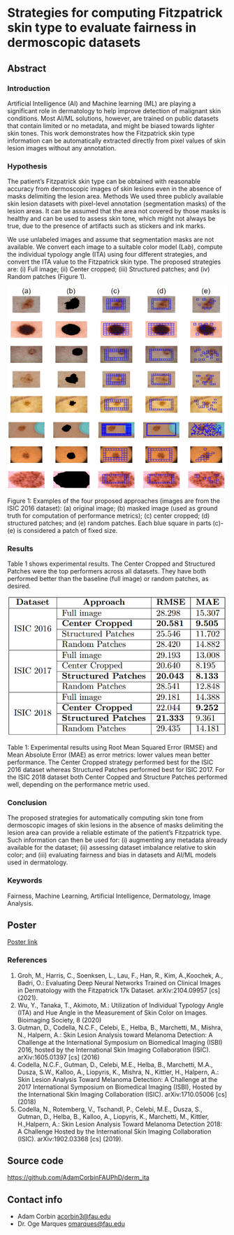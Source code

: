# Strategies for computing Fitzpatrick skin type to evaluate fairness in dermoscopic datasets

## Abstract

### Introduction

Artificial Intelligence (AI) and Machine learning (ML) are playing a significant role in dermatology to help improve detection of malignant skin conditions. Most AI/ML solutions, however, are trained on public datasets that contain limited or no metadata, and might be biased towards lighter skin tones. This work demonstrates how the Fitzpatrick skin type information can be automatically extracted directly from pixel values of skin lesion images without any annotation. 

### Hypothesis

The patient’s Fitzpatrick skin type can be obtained with reasonable accuracy from dermoscopic images of skin lesions even in the absence of masks delimiting the lesion area.
Methods
We used three publicly available skin lesion datasets with pixel-level annotation (segmentation masks) of the lesion areas. It can be assumed that the area not covered by those masks is healthy and can be used to assess skin tone, which might not always be true, due to the presence of artifacts such as stickers and ink marks.

We use unlabeled images and assume that segmentation masks are not available. We convert each image to a suitable color model (La*b*), compute the individual typology angle (ITA) using four different strategies, and convert the ITA value to the Fitzpatrick skin type. The proposed strategies are: (i) Full image; (ii) Center cropped; (iii) Structured patches; and (iv) Random patches (Figure 1).



![examples](large_set_of_examples.PNG)

Figure 1: Examples of the four proposed approaches (images are from the ISIC 2016 dataset): (a) original image; (b) masked image (used as ground truth for computation of performance metrics); (c) center cropped; (d) structured patches; and (e) random patches. Each blue square in parts (c)-(e) is considered a patch of fixed size. 

### Results

Table 1 shows experimental results. The Center Cropped and Structured Patches were the top performers across all datasets. They have both performed better than the baseline (full image) or random patches, as desired. 

![results_table](metrics_results.PNG)

Table 1: Experimental results using Root Mean Squared Error (RMSE) and Mean Absolute Error (MAE) as error metrics: lower values mean better performance. The Center Cropped strategy performed best for the ISIC 2016 dataset whereas Structured Patches performed best for ISIC 2017. For the ISIC 2018 dataset both Center Copped and Structure Patches performed well, depending on the performance metric used. 

### Conclusion

The proposed strategies for automatically computing skin tone from dermoscopic images of skin lesions in the absence of masks delimiting the lesion area can provide a reliable estimate of the patient’s Fitzpatrick type. Such information can then be used for: (i) augmenting any metadata already available for the dataset; (ii) assessing dataset imbalance relative to skin color; and (iii)  evaluating fairness and bias in datasets and AI/ML models used in dermatology. 

### Keywords
Fairness, Machine Learning, Artificial Intelligence, Dermatology, Image Analysis.


## Poster
[Poster link](https://github.com/AdamCorbinFAUPhD/dermaita.github.io/blob/gh-pages/strategies_for_computing_fitzpatrick_skin_type_poster_SIIM_2022.pptx)

### References
1. Groh, M., Harris, C., Soenksen, L., Lau, F., Han, R., Kim, A.,Koochek, A., Badri, O.: Evaluating Deep Neural Networks Trained on Clinical Images in Dermatology with the Fitzpatrick 17k Dataset. arXiv:2104.09957 [cs] (2021). 
1. Wu, Y., Tanaka, T., Akimoto, M.: Utilization of Individual Typology Angle (ITA) and Hue Angle in the Measurement of Skin Color on Images. Bioimaging Society, 8 (2020)
1. Gutman, D., Codella, N.C.F., Celebi, E., Helba, B., Marchetti, M., Mishra, N., Halpern, A.: Skin Lesion Analysis toward Melanoma Detection: A Challenge at the International Symposium on Biomedical Imaging (ISBI) 2016, hosted by the  International Skin Imaging Collaboration (ISIC). arXiv:1605.01397 [cs] (2016)
1. Codella, N.C.F., Gutman, D., Celebi, M.E., Helba, B., Marchetti, M.A., Dusza, S.W., Kalloo, A., Liopyris, K., Mishra, N., Kittler, H., Halpern, A.: Skin Lesion Analysis Toward Melanoma Detection: A Challenge at the 2017 International Symposium on Biomedical Imaging (ISBI), Hosted by the International Skin Imaging Collaboration (ISIC). arXiv:1710.05006 [cs] (2018)
1. Codella, N., Rotemberg, V., Tschandl, P., Celebi, M.E., Dusza, S., Gutman, D., Helba, B., Kalloo, A., Liopyris, K., Marchetti, M., Kittler, H.,Halpern, A.: Skin Lesion Analysis Toward Melanoma Detection 2018: A Challenge Hosted by the International Skin Imaging Collaboration (ISIC). arXiv:1902.03368 [cs] (2019).


## Source code

https://github.com/AdamCorbinFAUPhD/derm_ita

## Contact info

- Adam Corbin acorbin3@fau.edu  
- Dr. Oge Marques omarques@fau.edu
